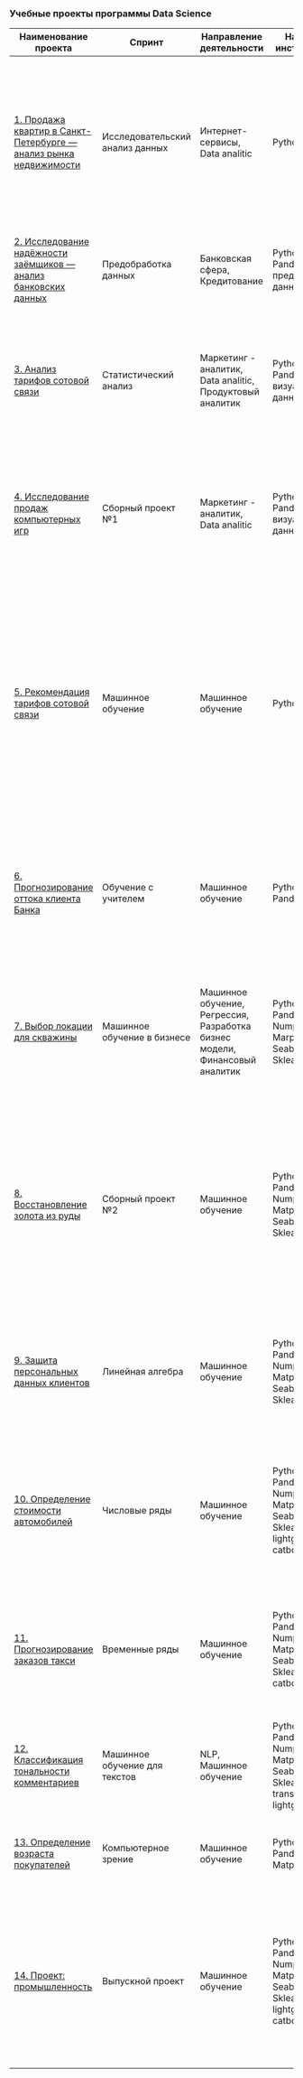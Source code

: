### Учебные проекты программы Data Science
| Наименование проекта 	| Спринт 	| Направление деятельности 	| Навыки и инструменты 	| Задачи проекта 	|
|---	|---	|---	|---	|---	|
| [1. Продажа квартир в Санкт-Петербурге — анализ рынка недвижимости](https://github.com/ONadin/Yandex-Practicum_project/blob/main/Project%201/1.%D0%98%D1%81%D1%81%D0%BB%D0%B5%D0%B4%D0%BE%D0%B2%D0%B0%D0%BD%D0%B8%D0%B5%20_%D0%BE%D0%B1%D1%8A%D1%8F%D0%B2%D0%BB%D0%B5%D0%BD%D0%B8%D0%B9_%D0%BE_%D0%BF%D1%80%D0%BE%D0%B4%D0%B0%D0%B6%D0%B5_%D0%BA%D0%B2%D0%B0%D1%80%D1%82%D0%B8%D1%80.ipynb)	| Исследовательский <br>анализ данных 	| Интернет-сервисы, <br>Data analitic 	| Python, Pandas 	| Ваша задача — провести исследовательский анализ данных, который поможет установить параметры, влияющие на цену объектов. Это позволит построить автоматизированную систему:она отследит аномалии и мошенническую деятельность. |
| [2. Исследование надёжности заёмщиков — анализ банковских данных](https://github.com/ONadin/Yandex-Practicum_project/blob/main/Project%202/2.%D0%98%D1%81%D1%81%D0%BB%D0%B5%D0%B4%D0%BE%D0%B2%D0%B0%D0%BD%D0%B8%D0%B5_%D0%BD%D0%B0%D0%B4%D0%B5%D0%B6%D0%BD%D0%BE%D1%81%D1%82%D0%B8_%D0%B7%D0%B0%D0%B5%D0%BC%D1%89%D0%B8%D0%BA%D0%BE%D0%B2.ipynb) 	| Предобработка данных 	| Банковская сфера, <br>Кредитование 	| Python, Pandas, предобработка данных 	| Нужно разобраться, влияет ли семейное положение и количество детей клиента на факт погашения кредита в срок.  	|
| [3. Анализ тарифов сотовой связи](https://github.com/ONadin/Yandex-Practicum_project/blob/main/Project%203/3.%D0%90%D0%BD%D0%B0%D0%BB%D0%B8%D0%B7%20%D1%82%D0%B0%D1%80%D0%B8%D1%84%D0%BE%D0%B2%20%D1%81%D0%BE%D1%82%D0%BE%D0%B2%D0%BE%D0%B3%D0%BE%20%D0%BE%D0%BF%D0%B5%D1%80%D0%B0%D1%82%D0%BE%D1%80%D0%B0.ipynb) | Статистический анализ 	| Маркетинг - аналитик, Data analitic, <br>Продуктовый аналитик 	| Python, Pandas, визуализация данных 	| Чтобы скорректировать рекламный бюджет, коммерческий департамент хочет понять, какой тариф приносит больше денег. Нужно проанализировать поведение клиентов и сделать вывод — какой тариф лучше.  	|
| [4. Исследование продаж компьютерных игр](https://github.com/ONadin/Yandex-Practicum_project/blob/main/Project%204/4.%D0%A1%D0%B1%D0%BE%D1%80%D0%BD%D1%8B%D0%B9%20%D0%BF%D1%80%D0%BE%D0%B5%D0%BA%D1%82%20%E2%84%961.ipynb) | Сборный проект №1 	| Маркетинг - аналитик, Data analitic 	| Python, Pandas, визуализация данных 	| Нужно выявить определяющие успешность игры закономерности. Это позволит сделать ставку на потенциально популярный продукт и спланировать рекламные кампании. 	|
| [5. Рекомендация тарифов сотовой связи](https://github.com/ONadin/Yandex-Practicum_project/blob/main/Project%205/5.%D0%A0%D0%B5%D0%BA%D0%BE%D0%BC%D0%B5%D0%BD%D0%B4%D0%B0%D1%86%D0%B8%D1%8F%20%D1%82%D0%B0%D1%80%D0%B8%D1%84%D0%BE%D0%B2.ipynb) | Машинное обучение 	| Машинное обучение 	| Python, Pandas 	| Разработать модель DS, которая бы предложила новый оптимальный тарифный план для каждого клиента оператора телеком. многие из его абонентов пользуются устаревшими тарифными планами. Они хотят разработать модель, которая будет анализировать поведение абонентов и рекомендовать один из новых тарифных планов Megaline: Smart или Ultra. 	|
| [6. Прогнозирование оттока клиента Банка](https://github.com/ONadin/Yandex-Practicum_project/blob/main/Project%206/6.%D0%9E%D1%82%D1%82%D0%BE%D0%BA%20%D0%BA%D0%BB%D0%B8%D0%B5%D0%BD%D1%82%D0%BE%D0%B2.ipynb) | Обучение с учителем 	| Машинное обучение 	| Python, Pandas, Numpy	|  Нужно спрогнозировать, уйдёт клиент из банка в ближайшее время или нет на основе исторических данных о поведении клиентов и расторжении договоров с банком. 	|
| [7. Выбор локации для скважины](https://github.com/ONadin/Yandex-Practicum_project/blob/main/Project%207/7.%D0%92%D1%8B%D0%B1%D0%BE%D1%80%20%D0%BB%D0%BE%D0%BA%D0%B0%D1%86%D0%B8%D0%B8%20%D0%B4%D0%BB%D1%8F%20%D1%81%D0%BA%D0%B2%D0%B0%D0%B6%D0%B8%D0%BD%D1%8B.ipynb)	| Машинное обучение в бизнесе 	| Машинное обучение, Регрессия, Разработка бизнес модели, <br>Финансовый аналитик 	|  Python, Pandas, Numpy, Marplotlib, Seaborn, Sklearn	| Нужно решить, где бурить новую скважину. Построить модель для определения региона, где добыча принесёт наибольшую прибыль. Проанализировать возможную прибыль и риски техникой Bootstrap. 	|
| [8. Восстановление золота из руды](https://github.com/ONadin/Yandex-Practicum_project/blob/main/Project%208/8.%D0%A1%D0%B1%D0%BE%D1%80%D0%BD%D1%8B%D0%B9%20%D0%BF%D1%80%D0%BE%D0%B5%D0%BA%D1%82%20%E2%84%962.ipynb) | Сборный проект №2 | Машинное обучение 	|  Python, Pandas, Numpy, Matplotlib, Seaborn, Sklearn	| Разработать модель, которая должна предсказать коэффициент восстановления золота из золотосодержащей руды на данных с параметрами добычи и очистки. Модель поможет оптимизировать производство, чтобы не запускать предприятие с убыточными характеристиками. 	|
| [9. Защита персональных данных клиентов](https://github.com/ONadin/Yandex-Practicum_project/blob/main/Project%209/9.%D0%97%D0%B0%D1%89%D0%B8%D1%82%D0%B0%20%D0%BF%D0%B5%D1%80%D1%81%D0%BE%D0%BD%D0%B0%D0%BB%D1%8C%D0%BD%D1%8B%D1%85%20%D0%B4%D0%B0%D0%BD%D0%BD%D1%8B%D1%85%20%D0%BA%D0%BB%D0%B8%D0%B5%D0%BD%D1%82%D0%BE%D0%B2.ipynb) | Линейная алгебра 	| Машинное обучение 	|  Python, Pandas, Numpy, Matplotlib, Seaborn, Sklearn	| Нужно защитить данные клиентов страховой компании. Необходимо разработать такой метод преобразования данных, чтобы по ним было сложно восстановить персональную информацию. 	|
| [10. Определение стоимости автомобилей](https://github.com/ONadin/Yandex-Practicum_project/blob/main/Project%2010/10.%D0%9E%D0%BF%D1%80%D0%B5%D0%B4%D0%B5%D0%BB%D0%B5%D0%BD%D0%B8%D0%B5%20%D1%81%D1%82%D0%BE%D0%B8%D0%BC%D0%BE%D1%81%D1%82%D0%B8%20%D0%B0%D0%B2%D1%82%D0%BE%D0%BC%D0%BE%D0%B1%D0%B8%D0%BB%D0%B5%D0%B9.ipynb) | Числовые ряды 	| Машинное обучение 	| Python, Pandas, Numpy, Matplotlib, Seaborn, Sklearn, lightgbm, catboost	|  Необходимо разработать приложение, чтобы привлечь новых клиентов. В нём можно будет узнать рыночную стоимость своего автомобиля. Нужно разработать модель, которая умеет её определять. 	|
| [11. Прогнозирование заказов такси](https://github.com/ONadin/Yandex-Practicum_project/blob/main/Project%2011/11.%D0%9F%D1%80%D0%BE%D0%B3%D0%BD%D0%BE%D0%B7%D0%B8%D1%80%D0%BE%D0%B2%D0%B0%D0%BD%D0%B8%D0%B5%20%D0%B7%D0%B0%D0%BA%D0%B0%D0%B7%D0%BE%D0%B2%20%D1%82%D0%B0%D0%BA%D1%81%D0%B8.ipynb) | Временные ряды 	| Машинное обучение 	| Python, Pandas, Numpy, Matplotlib, Seaborn, Sklearn, catboost 	| Необходимо разработать модель предсказания, которая может прогнозировать количество заказов такси на следующий час, чтобы получить возможность привлекать больше водителей в период пиковой нагрузки.	|
| [12. Классификация тональности комментариев](https://github.com/ONadin/Yandex-Practicum_project/blob/main/Project%2012/12.%D0%9F%D1%80%D0%BE%D0%B5%D0%BA%D1%82%20%D0%B4%D0%BB%D1%8F%20%C2%AB%D0%92%D0%B8%D0%BA%D0%B8%D1%88%D0%BE%D0%BF%C2%BB.ipynb) 	| Машинное обучение для текстов 	| NLP, Машинное обучение 	|  Python, Pandas, Numpy, Matplotlib, Seaborn, Sklearn, transformer, lightgbm	| Магазину нужен инструмент, который будет искать токсичные комментарии и отправлять их на модерацию.  	|
| [13. Определение возраста покупателей](https://github.com/ONadin/Yandex-Practicum_project/blob/main/Project%2013/13.%D0%90%D0%BD%D0%B0%D0%BB%D0%B8%D0%B7%20%D0%BC%D0%BE%D0%B4%D0%B5%D0%BB%D0%B8%20%D0%BA%D0%BE%D0%BC%D0%BF%D1%8C%D1%8E%D1%82%D0%B5%D1%80%D0%BD%D0%BE%D0%B5%20%D0%B7%D1%80%D0%B5%D0%BD%D0%B8%D0%B5.ipynb_) 	| Компьютерное зрение 	| Машинное обучение 	| Python, Pandas, Matplotlib	| Необходимо построить модель, которая по фотографии определит приблизительный возраст человека. 	|
| [14. Проект: промышленность](https://github.com/ONadin/Yandex-Practicum_project/blob/main/Project%2014/14.%D0%94%D0%B8%D0%BF%D0%BB%D0%BE%D0%BC%D0%BD%D1%8B%D0%B9%20%D0%BF%D1%80%D0%BE%D0%B5%D0%BA%D1%82.ipynb) 	| Выпускной проект 	|  Машинное обучение	| Python, Pandas, Numpy, Matplotlib, Seaborn, Sklearn, lightgbm, catboost 	| Для оптимизации производственных расходы, металлургический комбинат решил уменьшить потребление электроэнергии на этапе обработки стали. Задача — построить модель, которая будет предсказывать температуру этого сплава. 	|
